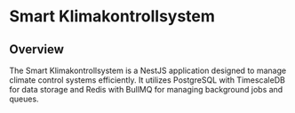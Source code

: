 # Smart Klimakontrollsystem

## Overview
The Smart Klimakontrollsystem is a NestJS application designed to manage climate control systems efficiently. It utilizes PostgreSQL with TimescaleDB for data storage and Redis with BullMQ for managing background jobs and queues.
